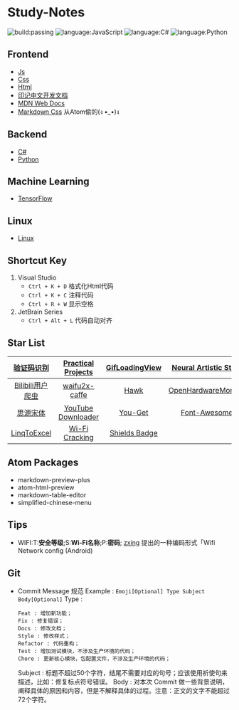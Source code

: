 # Study-Notes
![build:passing](https://img.shields.io/badge/build-passing-brightgreen.svg)
![language:JavaScript](https://img.shields.io/badge/language-JavaScript-blue.svg)
![language:C#](https://img.shields.io/badge/language-C%23-blue.svg)
![language:Python](https://img.shields.io/badge/language-Python-blue.svg)

## Frontend
- [Js](https://github.com/adamsandwich/Study_Notes/blob/master/Frontend/Js/Js.MD)
- [Css](https://github.com/adamsandwich/Study_Notes/blob/master/Frontend/Css/Css.MD)
- [Html](https://github.com/adamsandwich/Study_Notes/blob/master/Frontend/Html/Html.MD)
- [印记中文开发文档](https://www.docschina.org/)
- [MDN Web Docs](https://developer.mozilla.org/zh-CN/)
- [Markdown Css](https://github.com/adamsandwich/Study_Notes/blob/master/Frontend/Css/Markdown.css) 从Atom偷的(ง •_•)ง
## Backend
- [C#](https://github.com/adamsandwich/Study_Notes/blob/master/Backend/C#/C#.MD)
- [Python](https://github.com/adamsandwich/Study_Notes/blob/master/Backend/Python/Python.MD)

## Machine Learning
- [TensorFlow](https://github.com/adamsandwich/Study_Notes/blob/master/Backend/Python/TensorFlow.MD)
## Linux
- [Linux](https://github.com/adamsandwich/Study_Notes/blob/master/Linux/Linux.MD)
## Shortcut Key
1. Visual Studio
    - `Ctrl + K + D` 格式化Html代码
    - `Ctrl + K + C` 注释代码
    - `Ctrl + R + W` 显示空格
2. JetBrain Series
    - `Ctrl + Alt + L` 代码自动对齐
## Star List
|[验证码识别](https://github.com/ladingwu/identfying_code_recognize)|[Practical Projects](https://github.com/karan/Projects)|[GifLoadingView](https://github.com/Rogero0o/GifLoadingView)|[Neural Artistic Style](https://github.com/andersbll/neural_artistic_style)|[Py libraries](https://github.com/vinta/awesome-python)|
| :---: | :---: | :---: | :---: | :---: |
|[Bilibili用户爬虫](https://github.com/airingursb/bilibili-user)|[waifu2x-caffe](https://github.com/lltcggie/waifu2x-caffe)|[Hawk](https://github.com/ferventdesert/Hawk)|[OpenHardwareMonitor](https://github.com/openhardwaremonitor/openhardwaremonitor)|[Algorithms](https://github.com/nonstriater/Learn-Algorithms)|
|[思源宋体](https://github.com/adobe-fonts/source-han-serif)|[YouTube Downloader](https://github.com/bradlys/monochromatic-panda)|[You-Get](https://github.com/soimort/you-get)|[Font-Awesome](https://github.com/FortAwesome/Font-Awesome)|[Tensorflow](https://github.com/zhedongzheng/finch)|
|[LinqToExcel](https://github.com/paulyoder/LinqToExcel)|[Wi-Fi Cracking](https://github.com/brannondorsey/wifi-cracking)|[Shields Badge](https://github.com/badges/shields)|||

## Atom Packages
- markdown-preview-plus
- atom-html-preview
- markdown-table-editor
- simplified-chinese-menu

## Tips
- WIFI:T:**安全等级**;S:**Wi-Fi名称**;P:**密码**;
    [zxing](https://github.com/zxing/zxing/wiki/Barcode-Contents#wifi-network-config-android) 提出的一种编码形式「Wifi Network config (Android)

## Git
- Commit Message 规范
    Example : `Emoji[Optional] Type Subject Body[Optional]`
    Type :
    ```
    Feat : 增加新功能；
    Fix : 修复错误；
    Docs : 修改文档；
    Style : 修改样式；
    Refactor : 代码重构；
    Test : 增加测试模块，不涉及生产环境的代码；
    Chore : 更新核心模块，包配置文件，不涉及生产环境的代码；
    ```
    Subject : 标题不超过50个字符，结尾不需要对应的句号；应该使用祈使句来描述，比如：修复标点符号错误。
    Body : 对本次 Commit 做一些背景说明，阐释具体的原因和内容，但是不解释具体的过程。注意：正文的文字不能超过72个字符。
